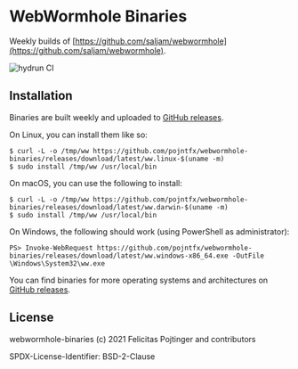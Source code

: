 # WebWormhole Binaries

Weekly builds of [https://github.com/saljam/webwormhole](https://github.com/saljam/webwormhole).

![hydrun CI](https://github.com/pojntfx/webwormhole-binaries/workflows/hydrun%20CI/badge.svg)

## Installation

Binaries are built weekly and uploaded to [GitHub releases](https://github.com/pojntfx/webwormhole-binaries/releases).

On Linux, you can install them like so:

```shell
$ curl -L -o /tmp/ww https://github.com/pojntfx/webwormhole-binaries/releases/download/latest/ww.linux-$(uname -m)
$ sudo install /tmp/ww /usr/local/bin
```

On macOS, you can use the following to install:

```shell
$ curl -L -o /tmp/ww https://github.com/pojntfx/webwormhole-binaries/releases/download/latest/ww.darwin-$(uname -m)
$ sudo install /tmp/ww /usr/local/bin
```

On Windows, the following should work (using PowerShell as administrator):

```shell
PS> Invoke-WebRequest https://github.com/pojntfx/webwormhole-binaries/releases/download/latest/ww.windows-x86_64.exe -OutFile \Windows\System32\ww.exe
```

You can find binaries for more operating systems and architectures on [GitHub releases](https://github.com/pojntfx/webwormhole-binaries/releases).

## License

webwormhole-binaries (c) 2021 Felicitas Pojtinger and contributors

SPDX-License-Identifier: BSD-2-Clause
